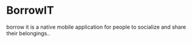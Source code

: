 # BorrowIT
borrow it is a native mobile application for people to socialize and share their belongings..
